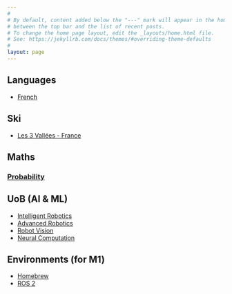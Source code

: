 ```yaml
---
#
# By default, content added below the "---" mark will appear in the home page
# between the top bar and the list of recent posts.
# To change the home page layout, edit the _layouts/home.html file.
# See: https://jekyllrb.com/docs/themes/#overriding-theme-defaults
#
layout: page
---
```




<!-- # NOTES [![GitHub issues](https://badgen.net/github/issues/ynrng/ynrng.github.io/)](https://GitHub.com/ynrng/ynrng.github.io/issues/) [![GitHub total-pull-requests](https://badgen.net/github/prs/ynrng/ynrng.github.io)](https://GitHub.com/ynrng/ynrng.github.io/pull/) -->

<!-- >  Contact me [here](mailto:suga_e@outlook.com) -->


## Languages
- [French](lang/french/vocabulary.md)

## Ski
- [Les 3 Vallées - France](ski/3vallees.md)
<!-- - [Chamonix - France](ski/chamonix.md) -->

## Maths
### [Probability](uob/math/prob.pdf)

## UoB (AI & ML)
- [Intelligent Robotics](uob/intelligent_robotics/ir.md)
- [Advanced Robotics](uob/advanced_robotics/README.md)
- [Robot Vision](uob/robot_vision/README.md)
- [Neural Computation](uob/neural_computation/nc_basics.md)

## Environments (for M1)
- [Homebrew](envs/homebrew.md)
- [ROS 2](envs/ros.md)

<!-- ```
.
├── _config.yml
├── _data
│   └── members.yml
├── _drafts
│   ├── begin-with-the-crazy-ideas.md
│   └── on-simplicity-in-technology.md
├── _includes
│   ├── footer.html
│   └── header.html
├── _layouts
│   ├── default.html
│   └── post.html
├── _posts
│   ├── 2007-10-29-why-every-programmer-should-play-nethack.md
│   └── 2009-04-26-barcamp-boston-4-roundup.md
├── _sass
│   ├── _base.scss
│   └── _layout.scss
├── _site
├── .jekyll-cache
│   └── Jekyll
│       └── Cache
│           └── [...]
├── .jekyll-metadata
└── index.html # can also be an 'index.md' with valid front matter
``` -->